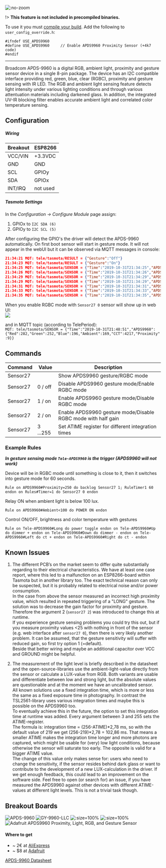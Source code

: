 ![](https://img.shields.io/static/v1?label=sensor&message=i2c&color=blue ":no-zoom")

!> **This feature is not included in precompiled binaries.**  
   
To use it you must [compile your build](compile-your-build). Add the following to `user_config_override.h`:
```
#ifndef USE_APDS9960
#define USE_APDS9960     // Enable APDS9960 Proximity Sensor (+4k7 code)
#endif
```
----
Broadcom APDS-9960 is a digital RGB, ambient light, proximity and gesture sensor device in a single 8-pin package. The device has an I2C compatible interface providing red, green, blue, clear (RGBC), proximity and gesture sensing with IR LED. The RGB and ambient light sensing feature detects light intensity under various lighting conditions and through various attentuation materials including darkened glass. In addition, the integrated UV-IR blocking filter enables accurate ambient light and correlated color temperature sensing.

## Configuration
##### Wiring
| Breakout | ESP8266   |
|----------|-----------|
| VCC/VIN  | +3.3VDC   |
| GND      | GND       |
| SCL      | GPIOy  |
| SDA      | GPIOx  |
| INT/IRQ  | not used  |

##### Tasmota Settings
In the _Configuration -> Configure Module_ page assign:
1. GPIOx to `I2C SDA (6)`
2. GPIOy to `I2C SCL (5)`

After configuring the GPIO's the driver will detect the APDS-9960 automatically.
On first boot sensor will start in gesture mode. It will not appear in the webUI but it can be observed via MQTT messages in console:

```json
21:34:21 MQT: tele/tasmota/RESULT = {"Gesture":"Off"}
21:34:23 MQT: tele/tasmota/RESULT = {"Gesture":"On"}
21:34:25 MQT: tele/tasmota/SENSOR = {"Time":"2019-10-31T21:34:25","APDS9960":{"None":1}}
21:34:26 MQT: tele/tasmota/SENSOR = {"Time":"2019-10-31T21:34:26","APDS9960":{"Right":1}}
21:34:29 MQT: tele/tasmota/SENSOR = {"Time":"2019-10-31T21:34:29","APDS9960":{"Down":1}}
21:34:29 MQT: tele/tasmota/SENSOR = {"Time":"2019-10-31T21:34:29","APDS9960":{"Right":1}}
21:34:31 MQT: tele/tasmota/SENSOR = {"Time":"2019-10-31T21:34:31","APDS9960":{"Left":1}}
21:34:33 MQT: tele/tasmota/SENSOR = {"Time":"2019-10-31T21:34:33","APDS9960":{"Up":1}}
21:34:35 MQT: tele/tasmota/SENSOR = {"Time":"2019-10-31T21:34:35","APDS9960":{"Down":1}}
```

When you enable RGBC mode with `Sensor27 0` sensor will show up in web UI:    
![](https://i.postimg.cc/W1Cn8Gy1/APDS-9960.png)

and in MQTT topic (according to TelePeriod):    
`MQT: tele/tasmota/SENSOR = {"Time":"2019-10-31T21:48:51","APDS9960":{"Red":282,"Green":252,"Blue":196,"Ambient":169,"CCT":4217,"Proximity":9}}`

## Commands

| Command | Value | Description |
|---|---|---|
| Sensor27 || Show APDS9960 gesture/RGBC mode |
| Sensor27 | 0 / off | Disable APDS9960 gesture mode/Enable RGBC mode |
| Sensor27 | 1 / on | Enable APDS9960 gesture mode/Disable RGBC mode |
| Sensor27 | 2 / on | Enable APDS9960 gesture mode/Disable RGBC mode with half gain|
| Sensor27 | 3 ...255 | Set ATIME register for different integration times|

### Example Rules

***In gesture sensing mode `Tele-APDS9960` is the trigger (APDS9960 will not work)***

Device will be in RGBC mode until something is close to it, then it switches into gesture mode for 60 seconds.    
```
Rule on APDS9960#Proximity=250 do backlog Sensor27 1; RuleTimer1 60 endon on Rules#Timer=1 do Sensor27 0 endon
```

Relay ON when ambient light is below 100 lux.    
``` 
Rule on APDS9960#Ambient<100 do POWER ON endon
```

Control ON/OFF, brightness and color temperature with gestures    
```
Rule on Tele-APDS9960#Long do power toggle endon on Tele-APDS9960#Up do dimmer + endon on Tele-APDS9960#Down do dimmer - endon on Tele-APDS9960#Left do ct + endon on Tele-APDS9960#Right do ct - endon
```

## Known Issues

1. The different PCB’s on the market seem to differ quite substantially regarding to their electrical characteristics. We have at least one case report, where this led to a malfunction on an ESP8266-board within Tasmota but in another library too. The exact technical reason can only be suspected, but it is probably related to electrical noise and/or power consumption.  
In the case from above the sensor measured an incorrect high proximity value, which resulted in repeated triggering of a "LONG" gesture. The solution was to decrease the gain factor for proximity and gesture. Therefore the argument 2 (`sensor27 2`) was introduced to change this at runtime.      
If you experience gesture sensing problems you could try this out, but if you measure proximity values <25 with nothing in front of the sensor (e.g. web interface after `sensor27 0`), then there is very likely another problem. It can be assumed, that the gesture sensitivity will suffer with reduced gain, so first try option 1 (=default).    
Beside that better wiring and maybe an additional capacitor over VCC and GROUND might be helpful.
  
2. The measurement of the light level is briefly described in the datasheet and the open-source-libraries use the ambient-light-value directly from the sensor or calculate a LUX-value from RGB. Both variants are usable and differentiate between low and strong light, but the absolute values are questionable and at the moment we have an uncalibrated sensor.     
All known solutions use a fixed integration time, which is more or less the same as a fixed exposure time in photography. In contrast the TSL2561-library uses various integration times and maybe this is possible on the APDS9960 too.  
To eventually achieve this in the future, the option to set this integration time at runtime was added. Every argument between 3 and 255 sets the ATIME-register.    
The formula is: integration time = (256-ATIME)*2,78 ms, so with the default value of 219 we get (256-219)*2,78 = 102,86 ms. That means a smaller ATIME makes the integration time longer and more photons are captured, which might be usable for (very) low light conditions, because otherwise the sensor will saturate too early. The opposite is valid for a bigger ATIME value.    
The change of this value only makes sense for: users who need to change the sensitivity, if the sensor resides behind dark glass or want to contribute to the development of a new LUX-calculation in the driver. If we get enough feedback, this could lead to an improvement on the software side. Feel free to open (or search for) an issue, if you have measured the APDS9960 against other devices with different ATIME-values at different light levels. This is not a trivial task though.

## Breakout Boards
![APDS-9960](https://ae01.alicdn.com/kf/HTB19_5yc6gy_uJjSZLeq6yPlFXad/APDS-9960-APDS9960.jpg_640x640.jpg ":size=100%")
![GY-9960-LLC](https://ae01.alicdn.com/kf/HTB1kp4EpL9TBuNjy1zbxh4pepXaO/3Pcs-GY-9960-LLC-APDS-9960-RGB-Gesture-Sensor-Module-Board.jpeg_640x640.jpeg ":size=100%")
![](https://ae01.alicdn.com/kf/HTB10vNSlhSYBuNjSsphq6zGvVXa9/RGB-Proximity-Sensor-Detection-Direction-Gesture-APDS9960-APDS-9960-Non-Contact-Module.jpg_640x640.jpg ":size=100%")
![](https://ae01.alicdn.com/kf/HTB16R.JeUl7MKJjSZFDq6yOEpXah/APDS-9960-RGB-Ambient-Light-Short-range-Gesture-Module-Color-Module-Light-Module.jpg ":size=100%")
![Adafruit APDS9960 Proximity, Light, RGB, and Gesture Sensor](https://cdn-learn.adafruit.com/assets/assets/000/046/169/medium800/light_apds.jpg?1504716001 ":size=100%")

#### Where to get
  * ~ 2€ at [AliExpress](https://www.aliexpress.com/wholesale?catId=0&initiative_id=&SearchText=apds-9960)
  * ~ $8 at [Adafruit](https://www.adafruit.com/product/3595)

[APDS-9960 Datasheet](https://docs.broadcom.com/docs/AV02-4191EN)
